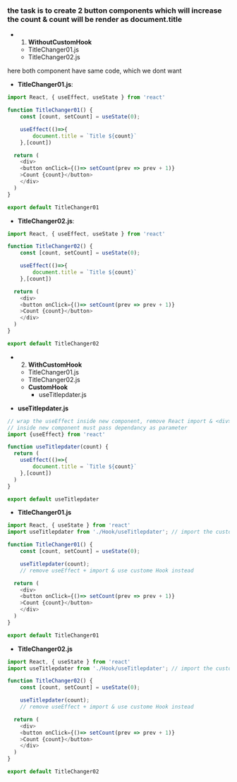 ### the task is to create 2 button components which will increase the count & count will be render as document.title

- 1. **WithoutCustomHook**
    - TitleChanger01.js
    - TitleChanger02.js

here both component have same code, which we dont want

- **TitleChanger01.js**:
```javascript
import React, { useEffect, useState } from 'react'

function TitleChanger01() {
    const [count, setCount] = useState(0);

    useEffect(()=>{
        document.title = `Title ${count}`
    },[count])

  return (
    <div>
    <button onClick={()=> setCount(prev => prev + 1)}
    >Count {count}</button>  
    </div>
  )
}

export default TitleChanger01
```
- **TitleChanger02.js**:
```javascript
import React, { useEffect, useState } from 'react'

function TitleChanger02() {
    const [count, setCount] = useState(0);

    useEffect(()=>{
        document.title = `Title ${count}`
    },[count])

  return (
    <div>
    <button onClick={()=> setCount(prev => prev + 1)}
    >Count {count}</button>  
    </div>
  )
}

export default TitleChanger02
```

- 2. **WithCustomHook**
    - TitleChanger01.js
    - TitleChanger02.js
    - **CustomHook**
      - useTitlepdater.js

- **useTitlepdater.js**
```javascript
// wrap the useEffect inside new component, remove React import & <div>
// inside new component must pass dependancy as parameter
import {useEffect} from 'react'

function useTitlepdater(count) {
  return (
    useEffect(()=>{
        document.title = `Title ${count}`
    },[count])
  )
}

export default useTitlepdater
```

- **TitleChanger01.js**
```javascript
import React, { useState } from 'react'
import useTitlepdater from './Hook/useTitlepdater'; // import the custome Hook

function TitleChanger01() {
    const [count, setCount] = useState(0);

    useTitlepdater(count);
    // remove useEffect + import & use custome Hook instead

  return (
    <div>
    <button onClick={()=> setCount(prev => prev + 1)}
    >Count {count}</button>  
    </div>
  )
}

export default TitleChanger01
```

- **TitleChanger02.js**
```javascript
import React, { useState } from 'react'
import useTitlepdater from './Hook/useTitlepdater'; // import the custome Hook

function TitleChanger02() {
    const [count, setCount] = useState(0);

    useTitlepdater(count);
    // remove useEffect + import & use custome Hook instead

  return (
    <div>
    <button onClick={()=> setCount(prev => prev + 1)}
    >Count {count}</button>  
    </div>
  )
}

export default TitleChanger02
```